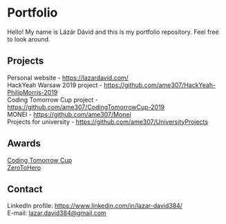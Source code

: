# Portfolio

Hello! My name is Lázár Dávid and this is my portfolio repository. Feel free to look around.

## Projects

Personal website - https://lazardavid.com/</br>
HackYeah Warsaw 2019 project - https://github.com/ame307/HackYeah-PhilipMorris-2019</br>
Coding Tomorrow Cup project - https://github.com/ame307/CodingTomorrowCup-2019</br>
MONEI - https://github.com/ame307/Monei</br>
Projects  for university - https://github.com/ame307/UniversityProjects

##  Awards

[Coding Tomorrow Cup](https://github.com/ame307/Portfolio/blob/master/Certifications/ctc.png)</br>
[ZeroToHero](https://github.com/ame307/Portfolio/blob/master/Certifications/zth.png)</br>

## Contact

LinkedIn profile: https://www.linkedin.com/in/lazar-david384/</br>
E-mail: [lazar.david384@gmail.com](mailto:lazar.david384@gmail.com)
